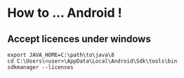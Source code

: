 # How to ... Android !

## Accept licences under windows

```
export JAVA_HOME=C:\path\to\java\8
cd C:\Users\<user>\AppData\Local\Android\Sdk\tools\bin
sdkmanager --licenses
```
